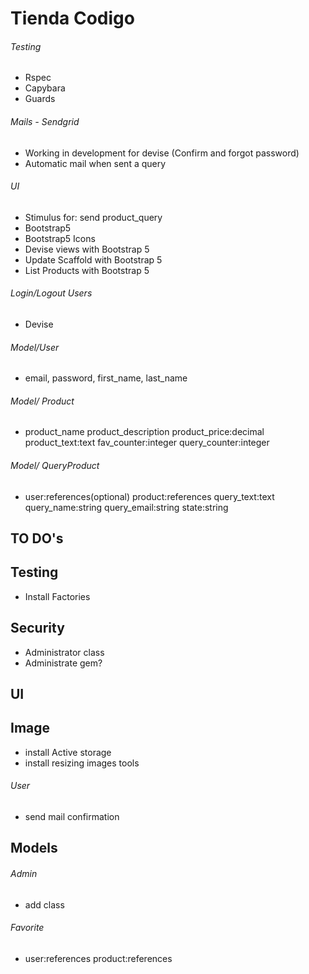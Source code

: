 # Tienda Codigo

###### Testing
- Rspec
- Capybara
- Guards

###### Mails - Sendgrid
- Working in development for devise (Confirm and forgot password)
- Automatic mail when sent a query

###### UI
- Stimulus for: send product_query
- Bootstrap5
- Bootstrap5 Icons
- Devise views with Bootstrap 5
- Update Scaffold with Bootstrap 5
- List Products with Bootstrap 5

###### Login/Logout Users
- Devise

###### Model/User
- email, password, first_name, last_name

###### Model/ Product
- product_name product_description product_price:decimal product_text:text fav_counter:integer query_counter:integer

###### Model/ QueryProduct
- user:references(optional) product:references query_text:text query_name:string query_email:string state:string

## TO DO's

## Testing
- Install Factories

## Security
- Administrator class
- Administrate gem?

## UI


## Image
- install Active storage
- install resizing images tools


###### User
- send mail confirmation

## Models

###### Admin
- add class

###### Favorite
- user:references product:references